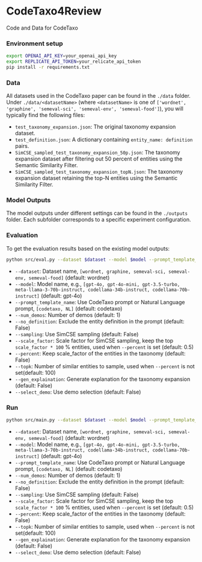 # CodeTaxo4Review

Code and Data for CodeTaxo

### Environment setup

```bash
export OPENAI_API_KEY=your_openai_api_key
export REPLICATE_API_TOKEN=your_relicate_api_token
pip install -r requirements.txt
```

### Data

All datasets used in the CodeTaxo paper can be found in the `./data` folder. Under `./data/<datasetName>` (where `<datasetName>` is one of `['wordnet', 'graphine', 'semeval-sci', 'semeval-env', 'semeval-food']`), you will typically find the following files:

- `test_taxonomy_expansion.json`: The original taxonomy expansion dataset.
- `test_definition.json`: A dictionary containing `entity_name: definition` pairs.
- `SimCSE_sampled_test_taxonomy_expansion_50p.json`: The taxonomy expansion dataset after filtering out 50 percent of entities using the Semantic Similarity Filter.
- `SimCSE_sampled_test_taxonomy_expansion_topN.json`: The taxonomy expansion dataset retaining the top-N entities using the Semantic Similarity Filter.

### Model Outputs

The model outputs under different settings can be found in the `./outputs` folder. Each subfolder corresponds to a specific experiment configuration.

### Evaluation

To get the evaluation results based on the existing model outputs:

```bash
python src/eval.py --dataset $dataset --model $model --prompt_template_name $prompt_template_name --num_demos $num_demos --sampling --select_demo
```

- `--dataset`: Dataset name, `[wordnet, graphine, semeval-sci, semeval-env, semeval-food]` (default: wordnet)
- `--model`: Model name, e.g., `[gpt-4o, gpt-4o-mini, gpt-3.5-turbo, meta-llama-3-70b-instruct, codellama-34b-instruct, codellama-70b-instruct]`  (default: gpt-4o)
- `--prompt_template_name`: Use CodeTaxo prompt or Natural Language prompt, `[codetaxo, NL]` (default: codetaxo)
- `--num_demos`: Number of demos (default: 1)
- `--no_definition`: Exclude the entity definition in the prompt (default: False)
- `--sampling`: Use SimCSE sampling (default: False)
- `--scale_factor`: Scale factor for SimCSE sampling, keep the top `scale_factor * 100` % entities, used when `--percent` is set (default: 0.5)
- `--percent`: Keep scale_factor of the entities in the taxonomy (default: False)
- `--topk`: Number of similar entities to sample, used when `--percent` is not set(default: 100)
- `--gen_explaination`: Generate explanation for the taxonomy expansion (default: False)
- `--select_demo`: Use demo selection (default: False)

### Run

```bash
python src/main.py --dataset $dataset --model $model --prompt_template_name $prompt_template_name --num_demos $num_demos --sampling --select_demo
```

- `--dataset`: Dataset name, `[wordnet, graphine, semeval-sci, semeval-env, semeval-food]` (default: wordnet)
- `--model`: Model name, e.g., `[gpt-4o, gpt-4o-mini, gpt-3.5-turbo, meta-llama-3-70b-instruct, codellama-34b-instruct, codellama-70b-instruct]`  (default: gpt-4o)
- `--prompt_template_name`: Use CodeTaxo prompt or Natural Language prompt, `[codetaxo, NL]` (default: codetaxo)
- `--num_demos`: Number of demos (default: 1)
- `--no_definition`: Exclude the entity definition in the prompt (default: False)
- `--sampling`: Use SimCSE sampling (default: False)
- `--scale_factor`: Scale factor for SimCSE sampling, keep the top `scale_factor * 100` % entities, used when `--percent` is set (default: 0.5)
- `--percent`: Keep scale_factor of the entities in the taxonomy (default: False)
- `--topk`: Number of similar entities to sample, used when `--percent` is not set(default: 100)
- `--gen_explaination`: Generate explanation for the taxonomy expansion (default: False)
- `--select_demo`: Use demo selection (default: False)
